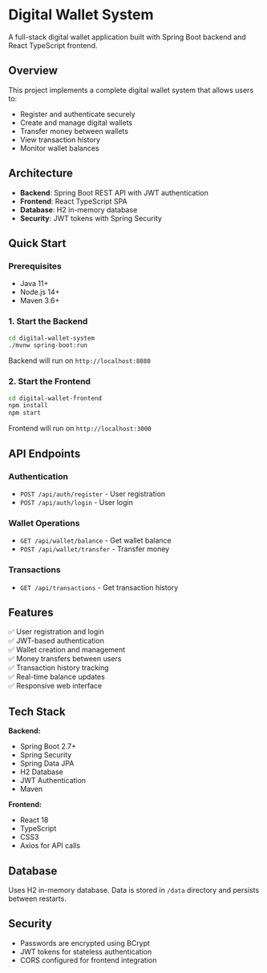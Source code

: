 # Digital Wallet System

A full-stack digital wallet application built with Spring Boot backend and React TypeScript frontend.

## Overview

This project implements a complete digital wallet system that allows users to:
- Register and authenticate securely
- Create and manage digital wallets
- Transfer money between wallets
- View transaction history
- Monitor wallet balances

## Architecture

- **Backend**: Spring Boot REST API with JWT authentication
- **Frontend**: React TypeScript SPA
- **Database**: H2 in-memory database
- **Security**: JWT tokens with Spring Security

## Quick Start

### Prerequisites
- Java 11+
- Node.js 14+
- Maven 3.6+

### 1. Start the Backend
```bash
cd digital-wallet-system
./mvnw spring-boot:run
```
Backend will run on `http://localhost:8080`

### 2. Start the Frontend
```bash
cd digital-wallet-frontend
npm install
npm start
```
Frontend will run on `http://localhost:3000`

## API Endpoints

### Authentication
- `POST /api/auth/register` - User registration
- `POST /api/auth/login` - User login

### Wallet Operations
- `GET /api/wallet/balance` - Get wallet balance
- `POST /api/wallet/transfer` - Transfer money

### Transactions
- `GET /api/transactions` - Get transaction history

## Features

✅ User registration and login  
✅ JWT-based authentication  
✅ Wallet creation and management  
✅ Money transfers between users  
✅ Transaction history tracking  
✅ Real-time balance updates  
✅ Responsive web interface  

## Tech Stack

**Backend:**
- Spring Boot 2.7+
- Spring Security
- Spring Data JPA
- H2 Database
- JWT Authentication
- Maven

**Frontend:**
- React 18
- TypeScript
- CSS3
- Axios for API calls

## Database

Uses H2 in-memory database. Data is stored in `/data` directory and persists between restarts.

## Security

- Passwords are encrypted using BCrypt
- JWT tokens for stateless authentication
- CORS configured for frontend integration